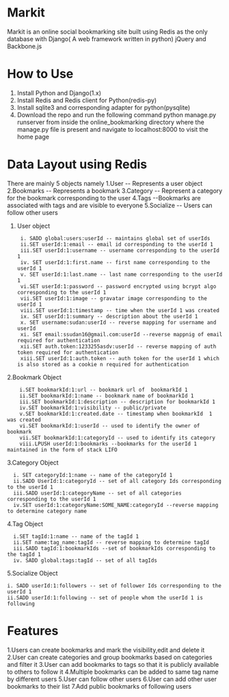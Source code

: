 Markit
======
Markit is an online social bookmarking site built using Redis as the only database with  Django( A web framework written
in python) jQuery and Backbone.js 

How to Use
==========

  1. Install Python and Django(1.x) 
  2. Install Redis and Redis client for Python(redis-py)
  3. Install sqlite3 and corresponding adapter for python(pysqlite)
  4. Download the repo and run the following command python manage.py runserver from inside the online_bookmarking directory
    where the manage.py file is present  and navigate to localhost:8000 to visit the home page

Data Layout using Redis
=======================

  There are mainly 5 objects namely
    1.User 
      -- Represents a user object
    2.Bookmarks 
      -- Represents a bookmark
    3.Category 
      -- Represent a category for the bookmark corresponding to the user
    4.Tags 
      --Bookmarks are associated with tags and are visible to everyone 
    5.Socialize
      -- Users can follow other users
  
  
1. User object

        i. SADD global:users:userId -- maintains global set of userIds 
        ii.SET userId:1:email -- email id corresponding to the userId 1
        iii.SET userId:1:username -- username corresponding to the userId 1
        iv. SET userId:1:first.name -- first name corresponding to the userId 1
        v. SET userId:1:last.name -- last name corresponding to the userId 1
        vi.SET userId:1:password -- password encrypted using bcrypt algo corresponding to the userId 1
        vii.SET userId:1:image -- gravatar image corresponding to the userId 1
        viii.SET userId:1:timestamp -- time when the userId 1 was created
        ix. SET userId:1:summary -- description about the userId 1
        x. SET username:sudan:userId -- reverse mapping for username and userId
        xi. SET email:ssudan16@gmail.com:userId --reverse mappnig of email required for authentication
        xii.SET auth.token:1233255asdv:userId -- reverse mapping of auth token required for authentication
        xiii.SET userId:1:auth.token -- auth token for the userId 1 which is also stored as a cookie n required for authentication

2.Bookmark Object

        i.SET bookmarkId:1:url -- bookmark url of  bookmarkId 1
        ii.SET bookmarkId:1:name -- bookmark name of bookmarkId 1
        iii.SET bookmarkId:1:description -- description for bookmarkId 1
        iv.SET bookmarkId:1:visibility -- public/private
        v.SET bookmarkId:1:created.date -- timestamp when bookmarkId  1 was created
        vi.SET bookmarkId:1:userId -- used to identify the owner of bookmark
        vii.SET bookmarkId:1:categoryId -- used to identify its category
        viii.LPUSH userId:1:bookmarks --bookmarks for the userId 1 maintained in the form of stack LIFO
        
        
3.Category Object

      i. SET categoryId:1:name -- name of the categoryId 1
      ii.SADD UserId:1:categoryId -- set of all category Ids corresponding to the userId 1
      iii.SADD userId:1:categoryName -- set of all categories corresponding to the userId 1
      iv.SET userId:1:categoryName:SOME_NAME:categoryId --reverse mapping to determine category name
      
4.Tag Object
  
      i.SET tagId:1:name -- name of the tagId 1
      ii.SET name:tag_name:tagId -- reverse mapping to determine tagId
      iii.SADD tagId:1:bookmarkIds --set of bookmarkIds corresponding to the tagId 1
      iv. SADD global:tags:tagId -- set of all tagIds
      
5.Socialize Object

    i. SADD userId:1:followers -- set of follower Ids corresponding to the userId 1
    ii.SADD userId:1:following -- set of people whom the userId 1 is following
    
Features
========

  1.Users can create bookmarks and mark the visibility,edit and delete it
  2.User can create categories and group bookmarks based on categories and filter it
  3.User can add bookmarks to tags so that it is publicly available to others to follow it
  4.Multiple bookmarks can be added to same tag name by different users
  5.User can follow other users
  6.User can add other user bookmarks to their list
  7.Add public bookmarks of following users

